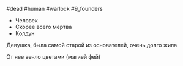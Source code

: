 #dead #human #warlock #9_founders

- Человек
- Скорее всего мертва
- Колдун

Девушка, была самой старой из основателей, очень долго жила

От нее веяло цветами (магией фей)
